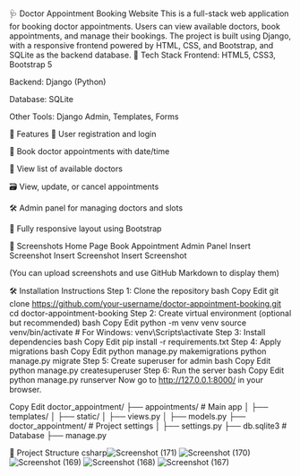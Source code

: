 🩺 Doctor Appointment Booking Website
This is a full-stack web application for booking doctor appointments. Users can view available doctors, book appointments, and manage their bookings. The project is built using Django, with a responsive frontend powered by HTML, CSS, and Bootstrap, and SQLite as the backend database.
🔧 Tech Stack
Frontend: HTML5, CSS3, Bootstrap 5

Backend: Django (Python)

Database: SQLite

Other Tools: Django Admin, Templates, Forms

🚀 Features
🔐 User registration and login

📅 Book doctor appointments with date/time

📃 View list of available doctors

🗃️ View, update, or cancel appointments

🛠️ Admin panel for managing doctors and slots

📱 Fully responsive layout using Bootstrap

📸 Screenshots
Home Page	Book Appointment	Admin Panel
Insert Screenshot	Insert Screenshot	Insert Screenshot

(You can upload screenshots and use GitHub Markdown to display them)

🛠️ Installation Instructions
Step 1: Clone the repository
bash
Copy
Edit
git clone https://github.com/your-username/doctor-appointment-booking.git
cd doctor-appointment-booking
Step 2: Create virtual environment (optional but recommended)
bash
Copy
Edit
python -m venv venv
source venv/bin/activate  # For Windows: venv\Scripts\activate
Step 3: Install dependencies
bash
Copy
Edit
pip install -r requirements.txt
Step 4: Apply migrations
bash
Copy
Edit
python manage.py makemigrations
python manage.py migrate
Step 5: Create superuser for admin
bash
Copy
Edit
python manage.py createsuperuser
Step 6: Run the server
bash
Copy
Edit
python manage.py runserver
Now go to http://127.0.0.1:8000/ in your browser.

Copy
Edit
doctor_appointment/
├── appointments/         # Main app
│   ├── templates/
│   ├── static/
│   ├── views.py
│   ├── models.py
├── doctor_appointment/   # Project settings
│   ├── settings.py
├── db.sqlite3            # Database
├── manage.py

📁 Project Structure
csharp![Screenshot (171)](https://github.com/user-attachments/assets/4286242f-c644-47f0-8ab8-561564f6e9fe)
![Screenshot (170)](https://github.com/user-attachments/assets/be297d2e-c76a-43d7-9c29-4acd8d63867f)
![Screenshot (169)](https://github.com/user-attachments/assets/402120b1-aea8-4234-a654-8af8792a8d21)
![Screenshot (168)](https://github.com/user-attachments/assets/1c38b73b-4b1a-4596-860d-4592d31f495d)
![Screenshot (167)](https://github.com/user-attachments/assets/b6339ae2-d981-4823-9899-464ca43b9d98)



